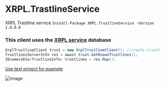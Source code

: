 # XRPL.TrastlineService
XRPL Trastline service
```Install-Package XRPL.TrustlineService -Version 1.0.0.0```

### This client uses the [XRPL service](https://xrpl.services) database 
```C#
XrplTrustlineClient trust = new XrplTrustlineClient(); //create client
TrustlinesServerInfo res = await trust.GetKnownTrustlines();            //download tustlines
IEnumerable<TrustlineInfo> trustlines = res.Map();                            // Map to IEnumerable<TrustlineInfo>
```

[Use test project for example](https://github.com/Platonenkov/XRPL.TrastlineService/tree/dev/Test/ConsoleClient.Test)

![image](https://user-images.githubusercontent.com/44946855/197238647-9ac94615-843c-4c6f-9381-2dc670a2dcff.png)
